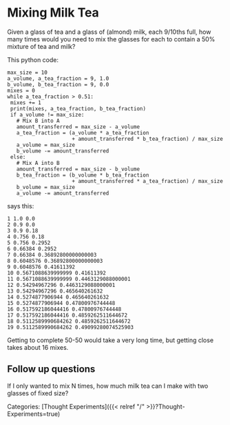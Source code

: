 # Mixing Milk Tea

Given a glass of tea and a glass of (almond) milk, each 9/10ths full, how many
times would you need to mix the glasses for each to contain a 50% mixture of tea
and milk?

This python code:

```
max_size = 10
a_volume, a_tea_fraction = 9, 1.0
b_volume, b_tea_fraction = 9, 0.0
mixes = 0
while a_tea_fraction > 0.51:
 mixes += 1
 print(mixes, a_tea_fraction, b_tea_fraction)
 if a_volume != max_size:
   # Mix B into A
   amount_transferred = max_size - a_volume
   a_tea_fraction = (a_volume * a_tea_fraction
                     + amount_transferred * b_tea_fraction) / max_size
   a_volume = max_size
   b_volume -= amount_transferred
 else:
   # Mix A into B
   amount_transferred = max_size - b_volume
   b_tea_fraction = (b_volume * b_tea_fraction
                     + amount_transferred * a_tea_fraction) / max_size
   b_volume = max_size
   a_volume -= amount_transferred
```

says this:

```
1 1.0 0.0
2 0.9 0.0
3 0.9 0.18
4 0.756 0.18
5 0.756 0.2952
6 0.66384 0.2952
7 0.66384 0.36892800000000003
8 0.6048576 0.36892800000000003
9 0.6048576 0.41611392
10 0.5671088639999999 0.41611392
11 0.5671088639999999 0.4463129088000001
12 0.54294967296 0.4463129088000001
13 0.54294967296 0.465640261632
14 0.5274877906944 0.465640261632
15 0.5274877906944 0.47800976744448
16 0.517592186044416 0.47800976744448
17 0.517592186044416 0.4859262511644672
18 0.5112589990684262 0.4859262511644672
19 0.5112589990684262 0.49099280074525903
```

Getting to complete 50-50 would take a very long time, but getting close takes
about 16 mixes.

## Follow up questions

If I only wanted to mix N times, how much milk tea can I make with two glasses
of fixed size?

Categories: [Thought Experiments]({{< relref "/" >}}?Thought-Experiments=true)